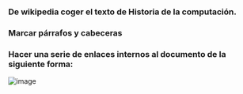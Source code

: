 ### De wikipedia coger el texto de Historia de la computación. 
### Marcar párrafos y cabeceras 
### Hacer una serie de enlaces internos al documento de la siguiente forma: 

![image](https://github.com/user-attachments/assets/c9aaed4c-c134-4f2c-a6b5-8301c710aa6e)
